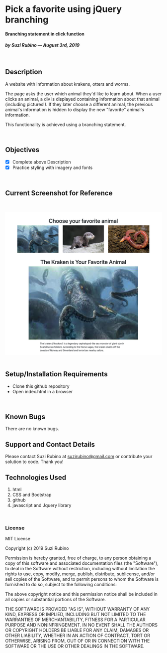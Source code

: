 # Pick a favorite using jQuery branching
#### Branching statement in click function
#### _**by Suzi Rubino — August 3rd, 2019**_
<br>

## Description
A website with information about krakens, otters and worms.

The page asks the user which animal they'd like to learn about.
When a user clicks an animal, a div is displayed containing information about that animal (including pictures!).
If they later choose a different animal, the previous animal's information is hidden to display the new "favorite" animal's information.

This functionality is achieved using a branching statement.

<br>

## Objectives
- [x] Complete above Description
- [x] Practice styling with imagery and fonts

<br>

## Current Screenshot for Reference
<br>

![alt text](https://raw.githubusercontent.com/rerun1/animalsBranching/master/img/screenShot8-3-19.png)
<br>
<br>

## Setup/Installation Requirements
* Clone this github repository
* Open index.html in a browser
<br>

## Known Bugs
 There are no known bugs.
 <br>

## Support and Contact Details
Please contact Suzi Rubino at suzirubino@gmail.com or contribute your solution to code. Thank you!
<br>

## Technologies Used
1. html
2. CSS and Bootstrap
3. github
4. javascript and Jquery library

<br>

### License
MIT License

Copyright (c) 2019 Suzi Rubino

Permission is hereby granted, free of charge, to any person obtaining a copy
of this software and associated documentation files (the "Software"), to deal
in the Software without restriction, including without limitation the rights
to use, copy, modify, merge, publish, distribute, sublicense, and/or sell
copies of the Software, and to permit persons to whom the Software is
furnished to do so, subject to the following conditions:

The above copyright notice and this permission notice shall be included in all
copies or substantial portions of the Software.

THE SOFTWARE IS PROVIDED "AS IS", WITHOUT WARRANTY OF ANY KIND, EXPRESS OR
IMPLIED, INCLUDING BUT NOT LIMITED TO THE WARRANTIES OF MERCHANTABILITY,
FITNESS FOR A PARTICULAR PURPOSE AND NONINFRINGEMENT. IN NO EVENT SHALL THE
AUTHORS OR COPYRIGHT HOLDERS BE LIABLE FOR ANY CLAIM, DAMAGES OR OTHER
LIABILITY, WHETHER IN AN ACTION OF CONTRACT, TORT OR OTHERWISE, ARISING FROM,
OUT OF OR IN CONNECTION WITH THE SOFTWARE OR THE USE OR OTHER DEALINGS IN THE
SOFTWARE.
